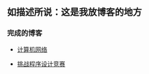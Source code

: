 ## 如描述所说：这是我放博客的地方

### 完成的博客

- [计算机网络](https://github.com/yueshang-anran/Blog/blob/master/network.md)

- [挑战程序设计竞赛](https://github.com/yueshang-anran/Blog/blob/master/%E6%8C%91%E6%88%98%E7%A8%8B%E5%BA%8F%E8%AE%BE%E8%AE%A1%E7%AB%9E%E8%B5%9B.md)
